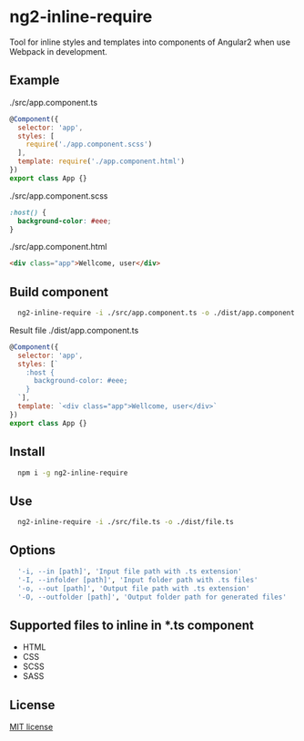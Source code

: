 # ng2-inline-require

Tool for inline styles and templates into components of Angular2 when use Webpack in development.

## Example

./src/app.component.ts
```js
@Component({
  selector: 'app',
  styles: [
    require('./app.component.scss')
  ],
  template: require('./app.component.html')
})
export class App {}
```

./src/app.component.scss
```css
:host() {
  background-color: #eee;
}
```

./src/app.component.html
```html
<div class="app">Wellcome, user</div>
```

## Build component
```sh
  ng2-inline-require -i ./src/app.component.ts -o ./dist/app.component.ts
```

Result file ./dist/app.component.ts
```js
@Component({
  selector: 'app',
  styles: [`
    :host {
      background-color: #eee;
    }
  `],
  template: `<div class="app">Wellcome, user</div>`
})
export class App {}
```

## Install

```sh
  npm i -g ng2-inline-require
```

## Use

```sh
  ng2-inline-require -i ./src/file.ts -o ./dist/file.ts
```

## Options

```sh
  '-i, --in [path]', 'Input file path with .ts extension'
  '-I, --infolder [path]', 'Input folder path with .ts files'
  '-o, --out [path]', 'Output file path with .ts extension'
  '-O, --outfolder [path]', 'Output folder path for generated files'
```

## Supported files to inline in *.ts component
- HTML
- CSS
- SCSS
- SASS

## License
[MIT license](https://opensource.org/licenses/MIT)
